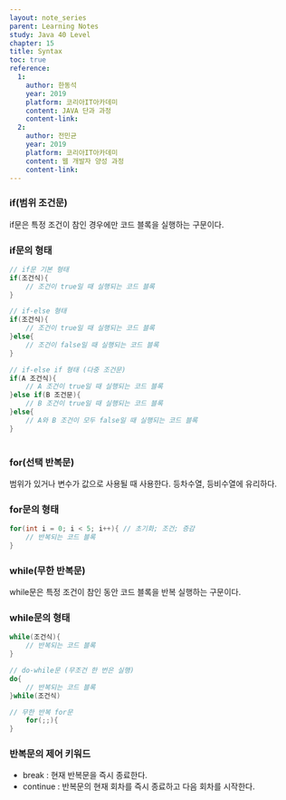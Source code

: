 ```yaml
---
layout: note_series
parent: Learning Notes
study: Java 40 Level
chapter: 15
title: Syntax
toc: true
reference:
  1:
    author: 한동석
    year: 2019
    platform: 코리아IT아카데미
    content: JAVA 단과 과정
    content-link:
  2:
    author: 전민균
    year: 2019
    platform: 코리아IT아카데미
    content: 웹 개발자 양성 과정
    content-link: 
---
```


### if(범위 조건문)
if문은 특정 조건이 참인 경우에만 코드 블록을 실행하는 구문이다.

### if문의 형태

```java
// if문 기본 형태
if(조건식){
    // 조건이 true일 때 실행되는 코드 블록
}

// if-else 형태
if(조건식){
    // 조건이 true일 때 실행되는 코드 블록
}else{
    // 조건이 false일 때 실행되는 코드 블록
}

// if-else if 형태 (다중 조건문)
if(A 조건식){
    // A 조건이 true일 때 실행되는 코드 블록
}else if(B 조건문){
    // B 조건이 true일 때 실행되는 코드 블록
}else{
    // A와 B 조건이 모두 false일 때 실행되는 코드 블록
}
 
```

### for(선택 반복문)
범위가 있거나 변수가 값으로 사용될 때 사용한다. 등차수열, 등비수열에 유리하다.

### for문의 형태
```java
for(int i = 0; i < 5; i++){ // 초기화; 조건; 증감
    // 반복되는 코드 블록
}
```

### while(무한 반복문)
while문은 특정 조건이 참인 동안 코드 블록을 반복 실행하는 구문이다.

### while문의 형태
```java
while(조건식){
    // 반복되는 코드 블록
}

// do-while문 (무조건 한 번은 실행)
do{
    // 반복되는 코드 블록
}while(조건식)

// 무한 반복 for문
    for(;;){
}
```

### 반복문의 제어 키워드
- break : 현재 반복문을 즉시 종료한다.
- continue : 반복문의 현재 회차를 즉시 종료하고 다음 회차를 시작한다.